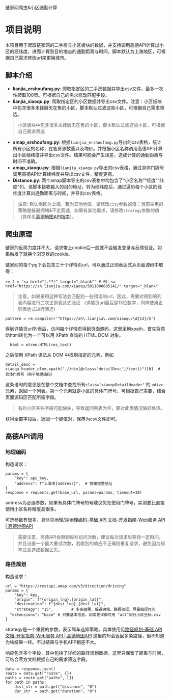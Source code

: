 链家网爬虫&小区通勤计算
 # 项目说明
本项目用于爬取链家网的二手房与小区板块的数据，并支持调用高德API计算出小区的经纬度，进而计算到目的地点的通勤距离与时间。脚本默认为上海地区，可根据自己需求修改url来更换城市。

## 脚本介绍
- **lianjia_ershoufang.py**: 爬取指定区的二手房数据并导出csv文件，最多一次性爬取100页。可根据自己的需求修改匹配字段。
- **lianjia_xiaoqu.py**: 爬取指定区的小区数据并导出csv文件。注意：小区板块中包含很多未挂牌无在售的小区，脚本默认过滤这些小区，可根据自己需求筛选。
> 小区板块中包含很多未挂牌无在售的小区，脚本默认过滤这些小区，可根据自己需求筛选
- **amap_ershoufang.py**: 根据`lianjia_ershoufang.py`导出的csv表格，统计所有小区的名称，在售房源数量以及均价。并根据小区名称调用高德API计算出小区经纬度并导出csv文件。结果可能会产生误差，造成计算的通勤距离与时间不准确。
- **amap_xiaoqu.py**: 根据`lianjia_xiaoqu.py`导出的csv表格，通过具体门牌号调用高德API计算经纬度并导出csv文件，精度更高。
- **Distance.py**: 两个amap脚本导出的csv表格中均包含了“小区名称”“经度”“纬度”列。该脚本接收输入的目的地址，转为经纬度后，通过遍历每个小区的经纬度计算出通勤距离与时间，并导出csv表格。

> 注意: 默认地区为上海，若为其他地区，请修改`city`参数的值；当前采用的策略是躲避拥堵&不走高速，如果有其他需求，请修改`strategy`参数的值（具体见[高德地图API指南](https://lbs.amap.com/api/webservice/guide/api/direction/)）。

## 爬虫原理

链家的反爬力度并不大，请求带上cookie后一般就不会触发登录与反爬验证。如果触发了就换个浏览器的cookie。

链家网的每个pg下会包含三十个详情页url，可以通过正则表达式从页面源码中取得：

    re_f = '<a href="(.*?)" target="_blank"' # 例：<a href="https://sh.lianjia.com/xiaoqu/5011000005141/" target="_blank"  
>注意，如果采用这种写法会匹配到一些错误的url，因此，需要对得到的列表内容进行二次正则表达式验证 （详情页url最后是13位数字，同样使用正则表达式进行筛选）

    pattern = re.compile(r'^https://sh\.lianjia\.com/xiaoqu/\d{13}/$')

得到详情页url列表后，访问每个详情页得到页面源码，这里采用xpath，首先将原始html转化为一个可以用 XPath 查询的 HTML DOM 对象。

      html = etree.HTML(res_text)

之后使用 XPath 语法从 DOM 中找到指定的元素，例如

    detail_desc = xiaoqu_header_elem.xpath(".//div[@class='detailDesc']/text()")[0]  # 具体门牌号（用于地理编码）

这条语句的意思是在整个文档中查找所有`class="xiaoquDetailHeader"` 的 `<div>` 元素，返回一个列表。第一个元素就是小区的具体门牌号。可根据自己需要，结合页面源码区匹配所需字段。
>有的小区某些字段可能缺失，导致返回列表为空，要对此类情况做好处理。

获得全部字段后，返回一个键值对，保存为csv文件即可。

## 高德API调用
###  地理编码
构造请求：

    params = {  
        "key": api_key,  
        "address": f"上海市{address}",  # 拼接完整地址  
    }  
    response = requests.get(base_url, params=params, timeout=10)

address为必选参数，如果有具体门牌号的号建议优先使用门牌号，实测要比直接使用小区名称精度高很多。

可选参数有很多，具体见[地理/逆地理编码-基础 API 文档-开发指南-Web服务 API | 高德地图API](https://lbs.amap.com/api/webservice/guide/api/georegeo)
>需要注意，高德API会限制每秒访问次数，建议每次请求后等待一定时间，并且设置一个最大重试次数，若收到的响应不正确则重复请求，避免因为频率过高造成数据丢失。


### 路径规划
构造请求：

    url = "https://restapi.amap.com/v3/direction/driving"  
    params = {  
        "key": key,  
        "origin": f"{origin_lng},{origin_lat}",  
        "destination": f"{dest_lng},{dest_lat}",  
        "strategy": "15",        # 多条结果，躲避拥堵、路程较短、尽量缩短时间  
      "extensions": "base" # 只要基本信息，如需更详细可用 "all"闵行小区坐标.csv  
    }

strategy是一个重要的参数，表示驾车选择策略。具体使用见[路径规划-基础 API 文档-开发指南-Web服务 API | 高德地图API](https://lbs.amap.com/api/webservice/guide/api/direction)
这里的15会返回多条路径，但不知道为啥结果一样。不过结果与手机APP相差不大。

响应包含多个字段，其中包括了详细的路径规划数据，这里只保留了距离与时间，可结合官方文档根据自己的需求筛选字段。

    data = response.json()
    route = data.get("route", {})  
    paths = route.get("paths", [])
    for path in paths:  
        dist_str = path.get("distance", "0")  
        dur_str  = path.get("duration", "0")


